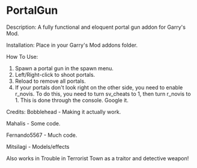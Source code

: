PortalGun
=========
Description:
A fully functional and eloquent portal gun addon for Garry's Mod.

Installation:
Place in your Garry's Mod addons folder.

How To Use:

1. Spawn a portal gun in the spawn menu.
2. Left/Right-click to shoot portals.
3. Reload to remove all portals.
4. If your portals don't look right on the other side, you need to enable r_novis. To do this, you need to turn sv_cheats to 1, then turn r_novis to 1. This is done through the console. Google it.

Credits:
Bobblehead - Making it actually work.

Mahalis - Some code.

Fernando5567 - Much code.

Mitsilagi - Models/effects


Also works in Trouble in Terrorist Town as a traitor and detective weapon!
